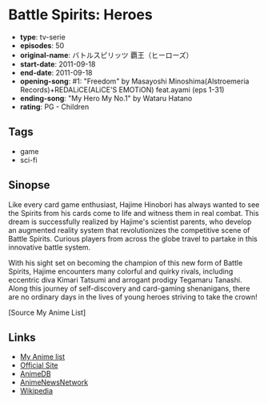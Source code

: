 # Battle Spirits: Heroes

-   **type**: tv-serie
-   **episodes**: 50
-   **original-name**: バトルスピリッツ 覇王（ヒーローズ）
-   **start-date**: 2011-09-18
-   **end-date**: 2011-09-18
-   **opening-song**: #1: "Freedom" by Masayoshi Minoshima(Alstroemeria Records)+REDALiCE(ALiCE'S EMOTiON) feat.ayami (eps 1-31)
-   **ending-song**: "My Hero My No.1" by Wataru Hatano
-   **rating**: PG - Children

## Tags

-   game
-   sci-fi

## Sinopse

Like every card game enthusiast, Hajime Hinobori has always wanted to see the Spirits from his cards come to life and witness them in real combat. This dream is successfully realized by Hajime's scientist parents, who develop an augmented reality system that revolutionizes the competitive scene of Battle Spirits. Curious players from across the globe travel to partake in this innovative battle system.

With his sight set on becoming the champion of this new form of Battle Spirits, Hajime encounters many colorful and quirky rivals, including eccentric diva Kimari Tatsumi and arrogant prodigy Tegamaru Tanashi. Along this journey of self-discovery and card-gaming shenanigans, there are no ordinary days in the lives of young heroes striving to take the crown!

[Source My Anime List]

## Links

-   [My Anime list](https://myanimelist.net/anime/11017/Battle_Spirits__Heroes)
-   [Official Site](http://www.nagoyatv.com/battlespirits_heroes/)
-   [AnimeDB](http://anidb.info/perl-bin/animedb.pl?show=anime&aid=8629)
-   [AnimeNewsNetwork](http://www.animenewsnetwork.com/encyclopedia/anime.php?id=13240)
-   [Wikipedia](http://en.wikipedia.org/wiki/Battle_Spirits:_Heroes)
